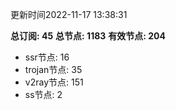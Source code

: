 更新时间2022-11-17 13:38:31

**总订阅: 45**
**总节点: 1183**
**有效节点: 204**
- ssr节点: 16
- trojan节点: 35
- v2ray节点: 151
- ss节点: 2
